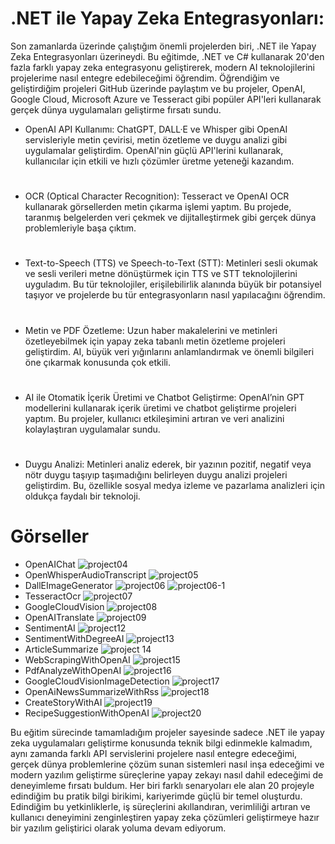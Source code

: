 # .NET ile Yapay Zeka Entegrasyonları:
Son zamanlarda üzerinde çalıştığım önemli projelerden biri, .NET ile Yapay Zeka Entegrasyonları üzerineydi. Bu eğitimde, .NET ve C# kullanarak 20'den fazla farklı yapay zeka entegrasyonu geliştirerek, modern AI teknolojilerini projelerime nasıl entegre edebileceğimi öğrendim. Öğrendiğim ve geliştirdiğim projeleri GitHub üzerinde paylaştım ve bu projeler, OpenAI, Google Cloud, Microsoft Azure ve Tesseract gibi popüler API'leri kullanarak gerçek dünya uygulamaları geliştirme fırsatı sundu.
* OpenAI API Kullanımı:
ChatGPT, DALL·E ve Whisper gibi OpenAI servisleriyle metin çevirisi, metin özetleme ve duygu analizi gibi uygulamalar geliştirdim. OpenAI'nin güçlü API'lerini kullanarak, kullanıcılar için etkili ve hızlı çözümler üretme yeteneği kazandım.
#
* OCR (Optical Character Recognition):
Tesseract ve OpenAI OCR kullanarak görsellerden metin çıkarma işlemi yaptım. Bu projede, taranmış belgelerden veri çekmek ve dijitalleştirmek gibi gerçek dünya problemleriyle başa çıktım.
#
* Text-to-Speech (TTS) ve Speech-to-Text (STT):
Metinleri sesli okumak ve sesli verileri metne dönüştürmek için TTS ve STT teknolojilerini uyguladım. Bu tür teknolojiler, erişilebilirlik alanında büyük bir potansiyel taşıyor ve projelerde bu tür entegrasyonların nasıl yapılacağını öğrendim.
#
* Metin ve PDF Özetleme:
Uzun haber makalelerini ve metinleri özetleyebilmek için yapay zeka tabanlı metin özetleme projeleri geliştirdim. AI, büyük veri yığınlarını anlamlandırmak ve önemli bilgileri öne çıkarmak konusunda çok etkili.
#
* AI ile Otomatik İçerik Üretimi ve Chatbot Geliştirme:
OpenAI’nin GPT modellerini kullanarak içerik üretimi ve chatbot geliştirme projeleri yaptım. Bu projeler, kullanıcı etkileşimini artıran ve veri analizini kolaylaştıran uygulamalar sundu.
#
* Duygu Analizi:
Metinleri analiz ederek, bir yazının pozitif, negatif veya nötr duygu taşıyıp taşımadığını belirleyen duygu analizi projeleri geliştirdim. Bu, özellikle sosyal medya izleme ve pazarlama analizleri için oldukça faydalı bir teknoloji.
#
# Görseller
* OpenAIChat
  ![project04](https://github.com/user-attachments/assets/5fce55da-43df-4661-9edf-4c8928fb0175)
* OpenWhisperAudioTranscript
  ![project05](https://github.com/user-attachments/assets/85b4f13a-87a0-4b7f-8217-026d571caf8f)
* DallEImageGenerator
  ![project06](https://github.com/user-attachments/assets/99e90634-2867-4b1e-80ba-6c6937e58c7e)
  ![project06-1](https://github.com/user-attachments/assets/f18a1012-ea8d-439f-bba0-ac2eea73cd67)
* TesseractOcr
  ![project07](https://github.com/user-attachments/assets/778f236b-b420-495e-85a6-1b5d64ced6b6)
* GoogleCloudVision
  ![project08](https://github.com/user-attachments/assets/5431ad64-d65b-456e-8d91-6baa71fedc8b)
* OpenAITranslate
  ![project09](https://github.com/user-attachments/assets/9363e184-df55-4ba5-889f-fab523691945)
* SentimentAI
  ![project12](https://github.com/user-attachments/assets/a97eaadb-dfaf-4b9e-925f-f4675ac78665)
* SentimentWithDegreeAI
  ![project13](https://github.com/user-attachments/assets/32a280e5-d2f6-49a9-84c1-756978e07618)
* ArticleSummarize
  ![project 14](https://github.com/user-attachments/assets/92b1194f-b72e-48ea-8196-b9bf4c8d6345)
* WebScrapingWithOpenAI
  ![project15](https://github.com/user-attachments/assets/8dd5ac19-bc94-48fc-8bd5-0761f8e874a8)
* PdfAnalyzeWithOpenAI
  ![project16](https://github.com/user-attachments/assets/7b198ed3-890f-4154-9c4d-fd0ffc291671)
* GoogleCloudVisionImageDetection
  ![project17](https://github.com/user-attachments/assets/ce8ec14e-f978-4b15-bf7f-638e311e51bc)
* OpenAiNewsSummarizeWithRss
  ![project18](https://github.com/user-attachments/assets/ab8f797b-540a-4f1e-9ff3-b423471529d6)
* CreateStoryWithAI
  ![project19](https://github.com/user-attachments/assets/25f89454-1342-467b-8c7a-a229337dc9e3)
* RecipeSuggestionWithOpenAI
  ![project20](https://github.com/user-attachments/assets/e16307d3-8c32-4b15-8937-f478744824c5)



Bu eğitim sürecinde tamamladığım projeler sayesinde sadece .NET ile yapay zeka uygulamaları geliştirme konusunda teknik bilgi edinmekle kalmadım, aynı zamanda farklı API servislerini projelere nasıl entegre edeceğimi, gerçek dünya problemlerine çözüm sunan sistemleri nasıl inşa edeceğimi ve modern yazılım geliştirme süreçlerine yapay zekayı nasıl dahil edeceğimi de deneyimleme fırsatı buldum. Her biri farklı senaryoları ele alan 20 projeyle edindiğim bu pratik bilgi birikimi, kariyerimde güçlü bir temel oluşturdu. Edindiğim bu yetkinliklerle, iş süreçlerini akıllandıran, verimliliği artıran ve kullanıcı deneyimini zenginleştiren yapay zeka çözümleri geliştirmeye hazır bir yazılım geliştirici olarak yoluma devam ediyorum.





